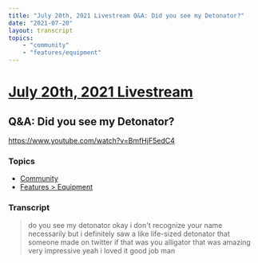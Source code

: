 ```yaml
---
title: "July 20th, 2021 Livestream Q&A: Did you see my Detonator?"
date: "2021-07-20"
layout: transcript
topics:
    - "community"
    - "features/equipment"
---
```

# [July 20th, 2021 Livestream](../2021-07-20.md)
## Q&A: Did you see my Detonator?
https://www.youtube.com/watch?v=BmfHjF5edC4

### Topics
* [Community](../topics/community.md)
* [Features > Equipment](../topics/features/equipment.md)

### Transcript

> do you see my detonator okay i don't recognize your name necessarily but i definitely saw a like life-sized detonator that someone made on twitter if that was you alligator that was amazing very impressive yeah i loved it good job man
